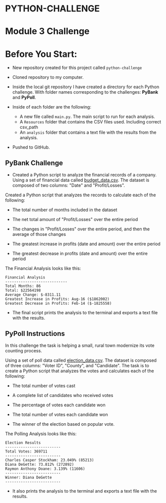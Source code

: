 # PYTHON-CHALLENGE

# Module 3 Challenge

# Before You Start:

* New repository created for this project called `python-challenge`

* Cloned repository to my computer.

* Inside the local git repository I have created a directory for each Python challenge. With folder names corresponding to the challenges: **PyBank** and  **PyPoll**.

* Inside of each folder are the following:

  * A new file called `main.py`. The main script to run for each analysis.
  * A `Resources` folder that contains the CSV files used. Including correct csv_path
  * An `analysis` folder that contains a text file with the results from the analysis.

* Pushed to GitHub.

## PyBank Challenge

* Created a Python script to analyze the financial records of a company. Using a set of financial data called [budget_data.csv](PyBank/Resources/budget_data.csv). The dataset is composed of two columns: "Date" and "Profit/Losses".

Created a Python script that analyzes the records to calculate each of the following:

* The total number of months included in the dataset

* The net total amount of "Profit/Losses" over the entire period

* The changes in "Profit/Losses" over the entire period, and then the average of those changes

* The greatest increase in profits (date and amount) over the entire period

* The greatest decrease in profits (date and amount) over the entire period

The Financial Analysis looks like this:

  ```text
  Financial Analysis
  ----------------------------
  Total Months: 86
  Total: $22564198
  Average Change: $-8311.11
  Greatest Increase in Profits: Aug-16 ($1862002)
  Greatest Decrease in Profits: Feb-14 ($-1825558)
  ```

* The final script prints the analysis to the terminal and exports a text file with the results.

## PyPoll Instructions

In this challenge the task is helping a small, rural town modernize its vote counting process.

Using a set of poll data called [election_data.csv](PyPoll/Resources/election_data.csv). The dataset is composed of three columns: "Voter ID", "County", and "Candidate". The task is to create a Python script that analyzes the votes and calculates each of the following:

* The total number of votes cast

* A complete list of candidates who received votes

* The percentage of votes each candidate won

* The total number of votes each candidate won

* The winner of the election based on popular vote.

The  Polling Analysis looks like this:


  ```text
  Election Results
  -------------------------
  Total Votes: 369711
  -------------------------
  Charles Casper Stockham: 23.049% (85213)
  Diana DeGette: 73.812% (272892)
  Raymon Anthony Doane: 3.139% (11606)
  -------------------------
  Winner: Diana DeGette
  -------------------------
  ```

* It also prints the analysis to the terminal and exports a text file with the results.
